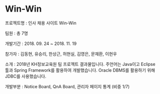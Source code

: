 # Win-Win


프로젝트명 : 인사 채용 사이트 Win-Win

팀원 : 총 7명

개발기간 : 2018. 09. 24 ~ 2018. 11. 19

참가자 : 김동현, 유승리, 한상근, 허현실, 김영은, 문재환, 이현우

소개 : 2018년 KH정보교육원 팀 프로젝트 결과물입니다.
주언어는 Java이고 Eclipse툴과 Spring Framework를 활용하여 개발했습니다.
Oracle DBMS를 활용하기 위해 JDBC를 사용했습니다.

개발부분 : Notice Board, QnA Board, 관리자 페이지 통계 (비중 1/7)




